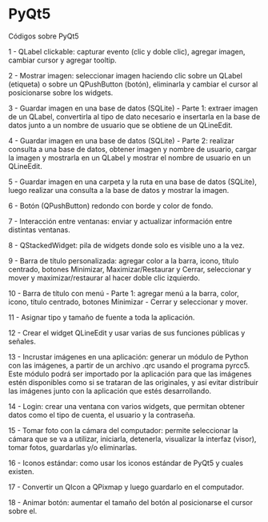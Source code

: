 # PyQt5
Códigos sobre PyQt5

1 - QLabel clickable: capturar evento (clic y doble clic), agregar imagen, cambiar cursor y agregar tooltip.

2 - Mostrar imagen: seleccionar imagen haciendo clic sobre un QLabel (etiqueta) o sobre un QPushButton (botón), eliminarla y cambiar el cursor al posicionarse sobre los widgets. 

3 - Guardar imagen en una base de datos (SQLite) - Parte 1: extraer imagen de un QLabel, convertirla al tipo de dato necesario e insertarla en la base de datos junto a un nombre de usuario que se obtiene de un QLineEdit.

4 - Guardar imagen en una base de datos (SQLite) - Parte 2: realizar consulta a una base de datos, obtener imagen y nombre de usuario, cargar la imagen y mostrarla en un QLabel y mostrar el nombre de usuario en un QLineEdit.

5 - Guardar imagen en una carpeta y la ruta en una base de datos (SQLite), luego realizar una consulta a la base de datos y mostrar la imagen.

6 - Botón (QPushButton) redondo con borde y color de fondo.

7 - Interacción entre ventanas: enviar y actualizar información entre distintas ventanas.

8 - QStackedWidget: pila de widgets donde solo es visible uno a la vez.

9 - Barra de título personalizada: agregar color a la barra, icono, título centrado, botones Minimizar, Maximizar/Restaurar y Cerrar, seleccionar y mover y maximizar/restaurar al hacer doble clic izquierdo.

10 - Barra de título con menú - Parte 1: agregar menú a la barra, color, icono, título centrado, botones Minimizar - Cerrar y seleccionar y mover. 

11 - Asignar tipo y tamaño de fuente a toda la aplicación.

12 - Crear el widget QLineEdit y usar varias de sus funciones públicas y señales.

13 - Incrustar imágenes en una aplicación: generar un módulo de Python con las imágenes, a partir de un archivo .qrc usando el programa pyrcc5. Este módulo podrá ser importado por la aplicación para que las imágenes estén disponibles como si se trataran de las originales, y así evitar distribuir las imágenes junto con la aplicación que estés desarrollando.

14 - Login: crear una ventana con varios widgets, que permitan obtener datos como el tipo de cuenta, el usuario y la contraseña.

15 - Tomar foto con la cámara del computador: permite seleccionar la cámara que se va a utilizar, iniciarla, detenerla, visualizar la interfaz (visor), tomar fotos, guardarlas y/o eliminarlas.

16 - Iconos estándar: como usar los iconos estándar de PyQt5 y cuales existen.

17 - Convertir un QIcon a QPixmap y luego guardarlo en el computador.

18 - Animar botón: aumentar el tamaño del botón al posicionarse el cursor sobre el.
